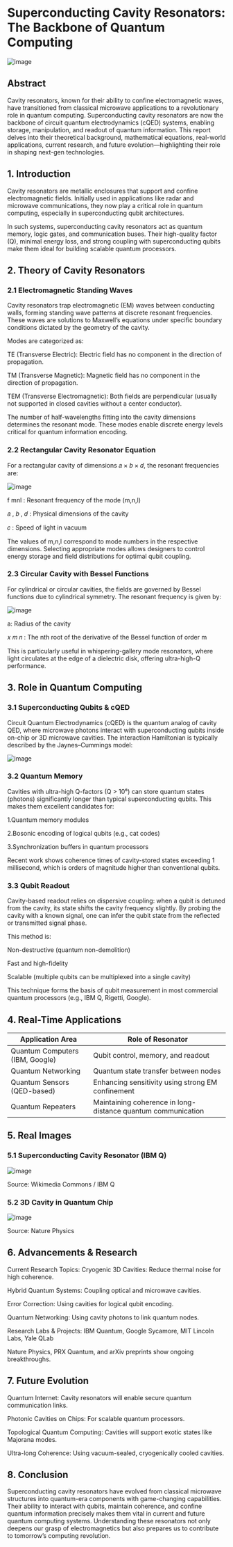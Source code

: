 # Superconducting Cavity Resonators: The Backbone of Quantum Computing

![image](https://github.com/user-attachments/assets/306f5573-8ed0-4ccc-8382-dde74ea99f3c)

## Abstract

Cavity resonators, known for their ability to confine electromagnetic waves, have transitioned from classical microwave applications to a revolutionary role in quantum computing. Superconducting cavity resonators are now the backbone of circuit quantum electrodynamics (cQED) systems, enabling storage, manipulation, and readout of quantum information. This report delves into their theoretical background, mathematical equations, real-world applications, current research, and future evolution—highlighting their role in shaping next-gen technologies.

## 1. Introduction
Cavity resonators are metallic enclosures that support and confine electromagnetic fields. Initially used in applications like radar and microwave communications, they now play a critical role in quantum computing, especially in superconducting qubit architectures.

In such systems, superconducting cavity resonators act as quantum memory, logic gates, and communication buses. Their high-quality factor (Q), minimal energy loss, and strong coupling with superconducting qubits make them ideal for building scalable quantum processors.

## 2. Theory of Cavity Resonators
### 2.1 Electromagnetic Standing Waves
Cavity resonators trap electromagnetic (EM) waves between conducting walls, forming standing wave patterns at discrete resonant frequencies. These waves are solutions to Maxwell’s equations under specific boundary conditions dictated by the geometry of the cavity.

Modes are categorized as:

TE (Transverse Electric): Electric field has no component in the direction of propagation.

TM (Transverse Magnetic): Magnetic field has no component in the direction of propagation.

TEM (Transverse Electromagnetic): Both fields are perpendicular (usually not supported in closed cavities without a center conductor).

The number of half-wavelengths fitting into the cavity dimensions determines the resonant mode. These modes enable discrete energy levels critical for quantum information encoding.

### 2.2 Rectangular Cavity Resonator Equation
For a rectangular cavity of dimensions 
𝑎
×
𝑏
×
𝑑, the resonant frequencies are:

![image](https://github.com/user-attachments/assets/2f584531-3890-4b0f-8eee-4c0376b14dfb)


f 
mnl
: Resonant frequency of the mode (m,n,l)

𝑎
,
𝑏
,
𝑑
: Physical dimensions of the cavity

𝑐
: Speed of light in vacuum

The values of 
m,n,l correspond to mode numbers in the respective dimensions. Selecting appropriate modes allows designers to control energy storage and field distributions for optimal qubit coupling.

### 2.3 Circular Cavity with Bessel Functions

For cylindrical or circular cavities, the fields are governed by Bessel functions due to cylindrical symmetry. The resonant frequency is given by:

![image](https://github.com/user-attachments/assets/11a70544-66de-4468-b0ec-0aac1e044d08)


a: Radius of the cavity

𝑥
𝑚
𝑛
 : The nth root of the derivative of the Bessel function of order m

This is particularly useful in whispering-gallery mode resonators, where light circulates at the edge of a dielectric disk, offering ultra-high-Q performance.

## 3. Role in Quantum Computing

### 3.1 Superconducting Qubits & cQED
Circuit Quantum Electrodynamics (cQED) is the quantum analog of cavity QED, where microwave photons interact with superconducting qubits inside on-chip or 3D microwave cavities. The interaction Hamiltonian is typically described by the Jaynes–Cummings model:

![image](https://github.com/user-attachments/assets/5da79ef5-b8a0-4ccf-96c9-0d3c2fbee086)



### 3.2 Quantum Memory

Cavities with ultra-high Q-factors (Q > 10⁶) can store quantum states (photons) significantly longer than typical superconducting qubits. This makes them excellent candidates for:

1.Quantum memory modules

2.Bosonic encoding of logical qubits (e.g., cat codes)

3.Synchronization buffers in quantum processors

Recent work shows coherence times of cavity-stored states exceeding 1 millisecond, which is orders of magnitude higher than conventional qubits.

### 3.3 Qubit Readout
Cavity-based readout relies on dispersive coupling: when a qubit is detuned from the cavity, its state shifts the cavity frequency slightly. By probing the cavity with a known signal, one can infer the qubit state from the reflected or transmitted signal phase.

This method is:

Non-destructive (quantum non-demolition)

Fast and high-fidelity

Scalable (multiple qubits can be multiplexed into a single cavity)

This technique forms the basis of qubit measurement in most commercial quantum processors (e.g., IBM Q, Rigetti, Google).

## 4. Real-Time Applications
| Application Area                | Role of Resonator                                            |
| ------------------------------- | ------------------------------------------------------------ |
| Quantum Computers (IBM, Google) | Qubit control, memory, and readout                           |
| Quantum Networking              | Quantum state transfer between nodes                         |
| Quantum Sensors (QED-based)     | Enhancing sensitivity using strong EM confinement            |
| Quantum Repeaters               | Maintaining coherence in long-distance quantum communication |

## 5. Real Images

### 5.1 Superconducting Cavity Resonator (IBM Q)

![image](https://github.com/user-attachments/assets/062eee13-73c5-473e-8c28-d6fd4ef7a2db)

Source: Wikimedia Commons / IBM Q

### 5.2 3D Cavity in Quantum Chip

![image](https://github.com/user-attachments/assets/748a2385-443a-447c-82a6-ec963cdde44e)

Source: Nature Physics

## 6. Advancements & Research

Current Research Topics:
Cryogenic 3D Cavities: Reduce thermal noise for high coherence.

Hybrid Quantum Systems: Coupling optical and microwave cavities.

Error Correction: Using cavities for logical qubit encoding.

Quantum Networking: Using cavity photons to link quantum nodes.

Research Labs & Projects:
IBM Quantum, Google Sycamore, MIT Lincoln Labs, Yale QLab

Nature Physics, PRX Quantum, and arXiv preprints show ongoing breakthroughs.

## 7. Future Evolution
Quantum Internet: Cavity resonators will enable secure quantum communication links.

Photonic Cavities on Chips: For scalable quantum processors.

Topological Quantum Computing: Cavities will support exotic states like Majorana modes.

Ultra-long Coherence: Using vacuum-sealed, cryogenically cooled cavities.

## 8. Conclusion
Superconducting cavity resonators have evolved from classical microwave structures into quantum-era components with game-changing capabilities. Their ability to interact with qubits, maintain coherence, and confine quantum information precisely makes them vital in current and future quantum computing systems. Understanding these resonators not only deepens our grasp of electromagnetics but also prepares us to contribute to tomorrow’s computing revolution.
